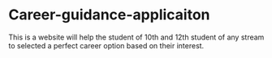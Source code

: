 # Career-guidance-applicaiton
This is a website will help the student of 10th and 12th student of any stream to       selected a  perfect career option based on their interest. 
